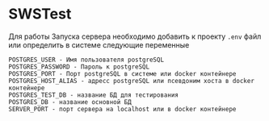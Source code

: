 # SWSTest

Для работы Запуска сервера необходимо добавить к проекту ```.env``` файл или определить в системе следующие переменные
```
POSTGRES_USER - Имя пользователя postgreSQL
POSTGRES_PASSWORD - Пароль к postgreSQL
POSTGRES_PORT - Порт postgreSQL в системе или docker контейнере
POSTGRES_HOST_ALIAS - адресс postgreSQL или псевдоним хоста в docker контейнере
POSTGRES_TEST_DB - название БД для тестирования
POSTGRES_DB - название основной БД
SERVER_PORT - порт сервера на localhost или в docker контейнере
```